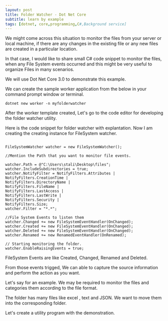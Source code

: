 ```yaml
---
layout: post
title: Folder Watcher - Dot Net Core
subtitle: learn by example 
tags: [dotnet, core,programming,C#,Background service]
---
```


We might come across this situation to monitor the files from your server or local machine, if there are any changes in the existing file or any new files are created in a particular location.

In that case, I would like to share small C# code snippet to monitor the files, when any File System events occurred and this might be very useful to organize Files in many scenarios.  

We will use Dot Net Core 3.0 to demonstrate this example.

We can create the sample worker application from the below in your command prompt window or terminal.

```
dotnet new worker -n myfolderwatcher

```

After the worker template created, Let's go to the code editor for developing the folder watcher utility.

Here is the code snippet for folder watcher with explantation. Now I am creating the creating instance for FileSystem watcher.

~~~

FileSystemWatcher watcher = new FileSystemWatcher();

//Mention the Path that you want to monitor file events.

watcher.Path = @"C:\Users\stali\Desktop\files"; 
watcher.IncludeSubdirectories = true;  
watcher.NotifyFilter = NotifyFilters.Attributes |  
NotifyFilters.CreationTime |  
NotifyFilters.DirectoryName |  
NotifyFilters.FileName |  
NotifyFilters.LastAccess |  
NotifyFilters.LastWrite |  
NotifyFilters.Security |  
NotifyFilters.Size;   
watcher.Filter = "*.*"; 

//File System Events to listen them
watcher.Changed += new FileSystemEventHandler(OnChanged);  
watcher.Created += new FileSystemEventHandler(OnChanged);  
watcher.Deleted += new FileSystemEventHandler(OnChanged);  
watcher.Renamed += new RenamedEventHandler(OnRenamed);  

// Starting monitoring the folder.
watcher.EnableRaisingEvents = true; 

~~~

FileSystem Events are like Created, Changed,  Renamed and Deleted.

From those events trigged, We can able to capture the source information and perform the action as you want.

Let's say for an example. We may be required to monitor the files and categories them according to the file format.

The folder has many files like excel , text and JSON.  We want to move them into the corresponding folder.

Let's create a utility program with the demonstration.
